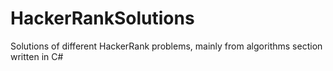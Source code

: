 # HackerRankSolutions
Solutions of different HackerRank problems, mainly from algorithms section written in C#
